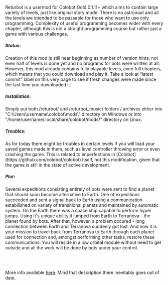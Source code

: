 Returbot is a usermod for Colobot Gold 0.1.11+ which aims to contain large variety of levels, just like original story mode. There is no astronaut and all the levels are intended to be passable for those who want to use only programming. Complexity of useful programming becomes wider with every chapter, although this is not a straight programming course but rather just a game with various challenges.

<h5>Status:</h5>
Creation of this mod is still near beginning as number of version hints, not even half of levels is done yet and no programs for bots were written at all. However, this mod already contains fully playable levels, even full chapters, which means that you could download and play it. Take a look at "latest commit" label on this very page to see if fresh changes were made since the last time you downloaded it.

<h5>Installation:</h5>
Simply put both /returbot/ and /returbot_music/ folders / archives either into "C:\Users\username\colobot\mods\" directory on Windows or into "/home/username/.local/share/colobot/mods/" directory on Linux.

<h5>Troubles:</h5>
As for today there might be troubles in certain levels if you will load your saved games made in them, such as level controller throwing error or even crashing the game. This is related to imperfections in [Colobot](https://github.com/colobot/colobot) itself, not this modification, given that the game is still in the state of active development.

<h5>Plot:</h5>
Several expeditions consisting entirely of bots were sent to find a planet that should soon become alternative to Earth. One of expeditions succeeded and sent a signal back to Earth using a communication estabilished on variety of transitional planets and maintained by automatic system. On the Earth there was a space ship capable to perform hyper jumps. Using it's unique ability it jumped from Earth to Terranova - the planet found by bots. After that, however, a problem occured - long connection between Earth and Terranova suddenly got lost. And now it is your mission to travel back from Terranova to Earth through each planet used for connection and, amongst performing other tasks, restore these communications. You will reside in a low orbital module without need to get outside and all the work will be done by bots under your control.

<br><br>

More info available [here](https://colobot.info/forum/showthread.php?tid=949&pid=8033). Mind that description there inevitably goes out of date.
